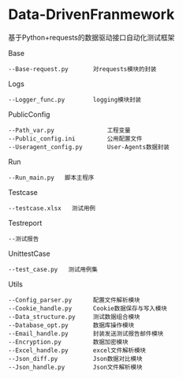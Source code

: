 # Data-DrivenFranmework

基于Python+requests的数据驱动接口自动化测试框架

Base

```
--Base-request.py    	对requests模块的封装
```

Logs

```
--Logger_func.py   		logging模块封装
```

PublicConfig

```
--Path_var.py				工程变量
--Public_config.ini			公用配置文件
--Useragent_config.py		User-Agents数据封装
```

Run

```
--Run_main.py   脚本主程序
```

Testcase

```
--testcase.xlsx   测试用例
```

Testreport

```
--测试报告
```

UnittestCase

```
--test_case.py   测试用例集
```

Utils

```
--Config_parser.py   	配置文件解析模块
--Cookie_handle.py   	Cookie数据保存与写入模块
--Data_structure.py     测试数据组合模块
--Database_opt.py   	数据库操作模块
--Email_handle.py   	封装发送测试报告邮件模块
--Encryption.py   		数据加密模块
--Excel_handle.py   	excel文件解析模块
--Json_diff.py   		Json数据对比模块
--Json_handle.py   		Json文件解析模块
```

